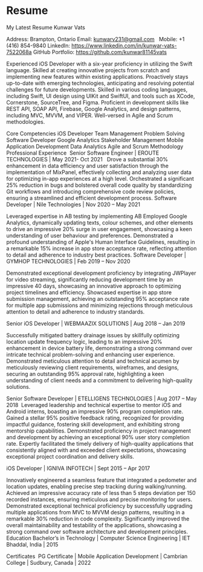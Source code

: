 # Resume
My Latest Resume
Kunwar Vats

Address: Brampton, Ontario 
Email: kunwarv231@gmail.com   
Mobile: +1 (416) 854-9840
LinkedIn: https://www.linkedin.com/in/kunwar-vats-7522068a
GitHub Portfolio: https://github.com/kunwar81145vats

Experienced iOS Developer with a six-year proficiency in utilizing the Swift language. Skilled at creating innovative projects from scratch and implementing new features within existing applications. Proactively stays up-to-date with emerging technologies, anticipating and resolving potential challenges for future developments. Skilled in various coding languages, including Swift, UI design using UIKit and SwiftUI, and tools such as XCode, Cornerstone, SourceTree, and Figma. Proficient in development skills like REST API, SOAP API, Firebase, Google Analytics, and design patterns, including MVC, MVVM, and VIPER. Well-versed in Agile and Scrum methodologies.

Core Competencies
iOS Developer					Team Management 	                       Problem Solving 
Software Developer				Google Analytics 		          Stakeholder Management
Mobile Application Development		Data Analytics 		          Agile and Scrum Methodology  
Professional Experience 
Senior Software Engineer | EROUTE TECHNOLOGIES | May 2021- Oct 2021   
Drove a substantial 30% enhancement in data efficiency and user satisfaction through the implementation of MixPanel, effectively collecting and analyzing user data for optimizing in-app experiences at a high level.
Orchestrated a significant 25% reduction in bugs and bolstered overall code quality by standardizing Git workflows and introducing comprehensive code review policies, ensuring a streamlined and efficient development process.
Software Developer  | Nile Technologies | Nov 2020 – May 2021

Leveraged expertise in AB testing by implementing AB Employed Google Analytics, dynamically updating texts, colour schemes, and other elements to drive an impressive 20% surge in user engagement, showcasing a keen understanding of user behaviour and preferences.
Demonstrated a profound understanding of Apple's Human Interface Guidelines, resulting in a remarkable 15% increase in app store acceptance rate, reflecting attention to detail and adherence to industry best practices.
Software Developer | GYMHOP TECHNOLOGIES | Feb 2019 – Nov 2020 

Demonstrated exceptional development proficiency by integrating JWPlayer for video streaming, significantly reducing development time by an impressive 40 days, showcasing an innovative approach to optimizing project timelines and efficiency.
Showcased expertise in app store submission management, achieving an outstanding 95% acceptance rate for multiple app submissions and minimizing rejections through meticulous attention to detail and adherence to industry standards.

Senior iOS Developer | WEBMAAZIX SOLUTIONS | Aug 2018 – Jan 2019

Successfully mitigated battery drainage issues by skillfully optimizing location update frequency logic, leading to an impressive 20% enhancement in device battery life, demonstrating a strong command over intricate technical problem-solving and enhancing user experience.
Demonstrated meticulous attention to detail and technical acumen by meticulously reviewing client requirements, wireframes, and designs, securing an outstanding 95% approval rate, highlighting a keen understanding of client needs and a commitment to delivering high-quality solutions.

Senior Software Developer | ETELLIGENS TECHNOLOGIES | Aug 2017 – May 2018 
Leveraged leadership and technical expertise to mentor iOS and Android interns, boasting an impressive 90% program completion rate. 
Gained a stellar 95% positive feedback rating, recognized for providing impactful guidance, fostering skill development, and exhibiting strong mentorship capabilities.
Demonstrated proficiency in project management and development by achieving an exceptional 90% user story completion rate. 
Expertly facilitated the timely delivery of high-quality applications that consistently aligned with and exceeded client expectations, showcasing exceptional project coordination and delivery skills.

iOS Developer | IGNIVA INFOTECH | Sept 2015 – Apr 2017

Innovatively engineered a seamless feature that integrated a pedometer and location updates, enabling precise step tracking during walking/running. 
Achieved an impressive accuracy rate of less than 5 steps deviation per 150 recorded instances, ensuring meticulous and precise monitoring for users.
Demonstrated exceptional technical proficiency by successfully upgrading multiple applications from MVC to MVVM design patterns, resulting in a remarkable 30% reduction in code complexity.
Significantly improved the overall maintainability and testability of the applications, showcasing a strong command over software architecture and development principles.
Education
Bachelor’s in Technology | Computer Science Engineering | IET Bhaddal, India | 2015

Certificates  PG Certificate | Mobile Application Development | Cambrian College | Sudbury, Canada | 2022
